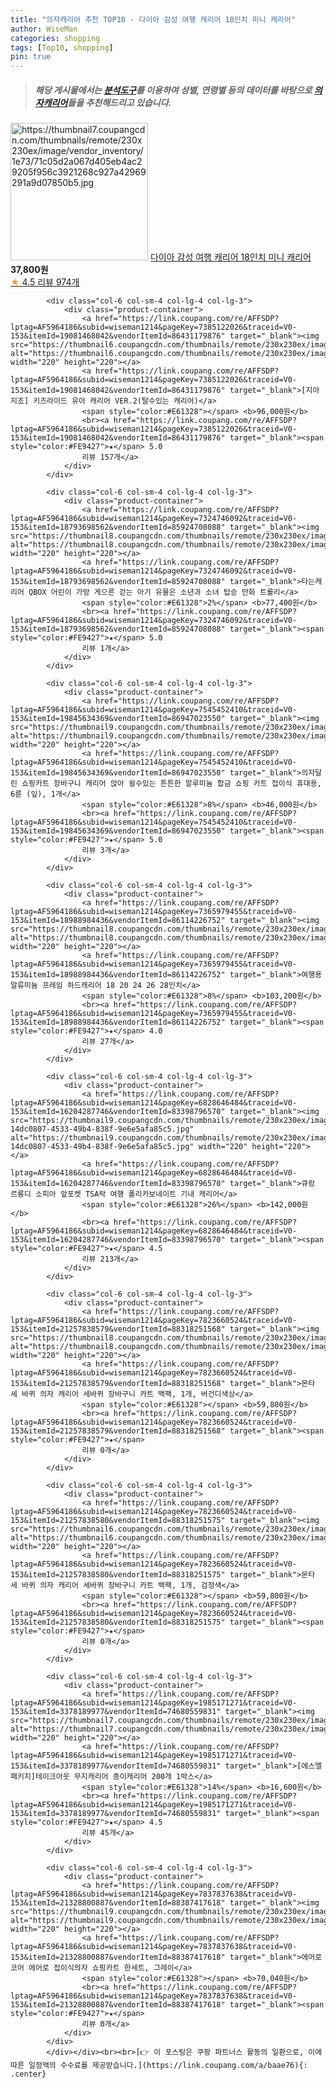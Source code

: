 ```yaml
---
title: "의자캐리어 추천 TOP10 - 다이아 감성 여행 캐리어 18인치 미니 캐리어"
author: WiseMan
categories: shopping
tags: [Top10, shopping]
pin: true
---
```


> ##### 해당 게시물에서는 [**분석도구**](https://itemscout.io/)를 이용하여 **성별**, **연령별** 등의 데이터를 바탕으로 [**의자캐리어**](https://link.coupang.com/a/baae76)들을 추천해드리고 있습니다.
<div class="container"><div class="row">
            <div class="col-6 col-sm-4 col-lg-4 col-lg-3">
                <div class="product-container">
                    <a href="https://link.coupang.com/re/AFFSDP?lptag=AF5964186&subid=wiseman1214&pageKey=6997519319&traceid=V0-153&itemId=17148085736&vendorItemId=84336308868" target="_blank"><img src="https://thumbnail7.coupangcdn.com/thumbnails/remote/230x230ex/image/vendor_inventory/1e73/71c05d2a067d405eb4ac29205f956c3921268c927a42969291a9d07850b5.jpg" alt="https://thumbnail7.coupangcdn.com/thumbnails/remote/230x230ex/image/vendor_inventory/1e73/71c05d2a067d405eb4ac29205f956c3921268c927a42969291a9d07850b5.jpg" width="220" height="220"></a>
                    <a href="https://link.coupang.com/re/AFFSDP?lptag=AF5964186&subid=wiseman1214&pageKey=6997519319&traceid=V0-153&itemId=17148085736&vendorItemId=84336308868" target="_blank">다이아 감성 여행 캐리어 18인치 미니 캐리어</a>
                    <span style="color:#E61328"></span> <b>37,800원</b>
                    <br><a href="https://link.coupang.com/re/AFFSDP?lptag=AF5964186&subid=wiseman1214&pageKey=6997519319&traceid=V0-153&itemId=17148085736&vendorItemId=84336308868" target="_blank"><span style="color:#FE9427">★</span> 4.5
                    리뷰 974개</a>
                </div>
            </div>
            
            <div class="col-6 col-sm-4 col-lg-4 col-lg-3">
                <div class="product-container">
                    <a href="https://link.coupang.com/re/AFFSDP?lptag=AF5964186&subid=wiseman1214&pageKey=7385122026&traceid=V0-153&itemId=19081468042&vendorItemId=86431179876" target="_blank"><img src="https://thumbnail6.coupangcdn.com/thumbnails/remote/230x230ex/image/vendor_inventory/e301/04ace1621c35052a2b3f47c8bed1723769426af0dcdd40b2d16f79323efe.jpg" alt="https://thumbnail6.coupangcdn.com/thumbnails/remote/230x230ex/image/vendor_inventory/e301/04ace1621c35052a2b3f47c8bed1723769426af0dcdd40b2d16f79323efe.jpg" width="220" height="220"></a>
                    <a href="https://link.coupang.com/re/AFFSDP?lptag=AF5964186&subid=wiseman1214&pageKey=7385122026&traceid=V0-153&itemId=19081468042&vendorItemId=86431179876" target="_blank">[지아지조] 키즈라이드 유아 캐리어 VER.2(탈수있는 캐리어)</a>
                    <span style="color:#E61328"></span> <b>96,000원</b>
                    <br><a href="https://link.coupang.com/re/AFFSDP?lptag=AF5964186&subid=wiseman1214&pageKey=7385122026&traceid=V0-153&itemId=19081468042&vendorItemId=86431179876" target="_blank"><span style="color:#FE9427">★</span> 5.0
                    리뷰 157개</a>
                </div>
            </div>
            
            <div class="col-6 col-sm-4 col-lg-4 col-lg-3">
                <div class="product-container">
                    <a href="https://link.coupang.com/re/AFFSDP?lptag=AF5964186&subid=wiseman1214&pageKey=7324746092&traceid=V0-153&itemId=18793698562&vendorItemId=85924708088" target="_blank"><img src="https://thumbnail8.coupangcdn.com/thumbnails/remote/230x230ex/image/vendor_inventory/c544/53ae094bd3b0994c3a045989205532122ac7a3d0ceec038ff31b73623328.jpg" alt="https://thumbnail8.coupangcdn.com/thumbnails/remote/230x230ex/image/vendor_inventory/c544/53ae094bd3b0994c3a045989205532122ac7a3d0ceec038ff31b73623328.jpg" width="220" height="220"></a>
                    <a href="https://link.coupang.com/re/AFFSDP?lptag=AF5964186&subid=wiseman1214&pageKey=7324746092&traceid=V0-153&itemId=18793698562&vendorItemId=85924708088" target="_blank">타는캐리어 QBOX 어린이 가방 게으른 걷는 아기 유물은 소년과 소녀 탑승 만화 트롤리</a>
                    <span style="color:#E61328">2%</span> <b>77,400원</b>
                    <br><a href="https://link.coupang.com/re/AFFSDP?lptag=AF5964186&subid=wiseman1214&pageKey=7324746092&traceid=V0-153&itemId=18793698562&vendorItemId=85924708088" target="_blank"><span style="color:#FE9427">★</span> 5.0
                    리뷰 1개</a>
                </div>
            </div>
            
            <div class="col-6 col-sm-4 col-lg-4 col-lg-3">
                <div class="product-container">
                    <a href="https://link.coupang.com/re/AFFSDP?lptag=AF5964186&subid=wiseman1214&pageKey=7545452410&traceid=V0-153&itemId=19845634369&vendorItemId=86947023550" target="_blank"><img src="https://thumbnail9.coupangcdn.com/thumbnails/remote/230x230ex/image/vendor_inventory/6952/494f61b559a3414476c575da79a9193f8dc4087dfb01e93aa393b075e47e.jpeg" alt="https://thumbnail9.coupangcdn.com/thumbnails/remote/230x230ex/image/vendor_inventory/6952/494f61b559a3414476c575da79a9193f8dc4087dfb01e93aa393b075e47e.jpeg" width="220" height="220"></a>
                    <a href="https://link.coupang.com/re/AFFSDP?lptag=AF5964186&subid=wiseman1214&pageKey=7545452410&traceid=V0-153&itemId=19845634369&vendorItemId=86947023550" target="_blank">의자달린 쇼핑카트 장바구니 캐리어 앉아 쉴수있는 튼튼한 알루미늄 합금 쇼핑 카트 접이식 휴대용, 6륜 (잎), 1개</a>
                    <span style="color:#E61328">8%</span> <b>46,000원</b>
                    <br><a href="https://link.coupang.com/re/AFFSDP?lptag=AF5964186&subid=wiseman1214&pageKey=7545452410&traceid=V0-153&itemId=19845634369&vendorItemId=86947023550" target="_blank"><span style="color:#FE9427">★</span> 5.0
                    리뷰 3개</a>
                </div>
            </div>
            
            <div class="col-6 col-sm-4 col-lg-4 col-lg-3">
                <div class="product-container">
                    <a href="https://link.coupang.com/re/AFFSDP?lptag=AF5964186&subid=wiseman1214&pageKey=7365979455&traceid=V0-153&itemId=18988984436&vendorItemId=86114226752" target="_blank"><img src="https://thumbnail8.coupangcdn.com/thumbnails/remote/230x230ex/image/vendor_inventory/e2f8/8cb2e4c88fec3f08527fdeb221e0d7ebaf66957cf08be017b778197b433d.jpg" alt="https://thumbnail8.coupangcdn.com/thumbnails/remote/230x230ex/image/vendor_inventory/e2f8/8cb2e4c88fec3f08527fdeb221e0d7ebaf66957cf08be017b778197b433d.jpg" width="220" height="220"></a>
                    <a href="https://link.coupang.com/re/AFFSDP?lptag=AF5964186&subid=wiseman1214&pageKey=7365979455&traceid=V0-153&itemId=18988984436&vendorItemId=86114226752" target="_blank">여행용 알류미늄 프레임 하드캐리어 18 20 24 26 28인치</a>
                    <span style="color:#E61328">8%</span> <b>103,200원</b>
                    <br><a href="https://link.coupang.com/re/AFFSDP?lptag=AF5964186&subid=wiseman1214&pageKey=7365979455&traceid=V0-153&itemId=18988984436&vendorItemId=86114226752" target="_blank"><span style="color:#FE9427">★</span> 4.0
                    리뷰 27개</a>
                </div>
            </div>
            
            <div class="col-6 col-sm-4 col-lg-4 col-lg-3">
                <div class="product-container">
                    <a href="https://link.coupang.com/re/AFFSDP?lptag=AF5964186&subid=wiseman1214&pageKey=6828646484&traceid=V0-153&itemId=16204287746&vendorItemId=83398796570" target="_blank"><img src="https://thumbnail9.coupangcdn.com/thumbnails/remote/230x230ex/image/retail/images/2932458174097998-14dc0807-4533-49b4-838f-9e6e5afa85c5.jpg" alt="https://thumbnail9.coupangcdn.com/thumbnails/remote/230x230ex/image/retail/images/2932458174097998-14dc0807-4533-49b4-838f-9e6e5afa85c5.jpg" width="220" height="220"></a>
                    <a href="https://link.coupang.com/re/AFFSDP?lptag=AF5964186&subid=wiseman1214&pageKey=6828646484&traceid=V0-153&itemId=16204287746&vendorItemId=83398796570" target="_blank">큐랑 르롱디 소피아 앞포켓 TSA락 여행 폴리카보네이트 기내 캐리어</a>
                    <span style="color:#E61328">26%</span> <b>142,000원</b>
                    <br><a href="https://link.coupang.com/re/AFFSDP?lptag=AF5964186&subid=wiseman1214&pageKey=6828646484&traceid=V0-153&itemId=16204287746&vendorItemId=83398796570" target="_blank"><span style="color:#FE9427">★</span> 4.5
                    리뷰 213개</a>
                </div>
            </div>
            
            <div class="col-6 col-sm-4 col-lg-4 col-lg-3">
                <div class="product-container">
                    <a href="https://link.coupang.com/re/AFFSDP?lptag=AF5964186&subid=wiseman1214&pageKey=7823660524&traceid=V0-153&itemId=21257838579&vendorItemId=88318251568" target="_blank"><img src="https://thumbnail8.coupangcdn.com/thumbnails/remote/230x230ex/image/vendor_inventory/a4da/33cfd96b5486a224a219d847eaa1e9970ea91a2b645088f16a6c39487b8d.jpg" alt="https://thumbnail8.coupangcdn.com/thumbnails/remote/230x230ex/image/vendor_inventory/a4da/33cfd96b5486a224a219d847eaa1e9970ea91a2b645088f16a6c39487b8d.jpg" width="220" height="220"></a>
                    <a href="https://link.coupang.com/re/AFFSDP?lptag=AF5964186&subid=wiseman1214&pageKey=7823660524&traceid=V0-153&itemId=21257838579&vendorItemId=88318251568" target="_blank">몬타 세 바퀴 의자 캐리어 세바퀴 장바구니 카트 백팩, 1개, 버건디색상</a>
                    <span style="color:#E61328"></span> <b>59,800원</b>
                    <br><a href="https://link.coupang.com/re/AFFSDP?lptag=AF5964186&subid=wiseman1214&pageKey=7823660524&traceid=V0-153&itemId=21257838579&vendorItemId=88318251568" target="_blank"><span style="color:#FE9427">★</span> 
                    리뷰 0개</a>
                </div>
            </div>
            
            <div class="col-6 col-sm-4 col-lg-4 col-lg-3">
                <div class="product-container">
                    <a href="https://link.coupang.com/re/AFFSDP?lptag=AF5964186&subid=wiseman1214&pageKey=7823660524&traceid=V0-153&itemId=21257838580&vendorItemId=88318251575" target="_blank"><img src="https://thumbnail6.coupangcdn.com/thumbnails/remote/230x230ex/image/vendor_inventory/e9da/97b615d5617c7bc87bb86eef8b705dfe30c70cabf1690ac562eb49b02e7f.jpg" alt="https://thumbnail6.coupangcdn.com/thumbnails/remote/230x230ex/image/vendor_inventory/e9da/97b615d5617c7bc87bb86eef8b705dfe30c70cabf1690ac562eb49b02e7f.jpg" width="220" height="220"></a>
                    <a href="https://link.coupang.com/re/AFFSDP?lptag=AF5964186&subid=wiseman1214&pageKey=7823660524&traceid=V0-153&itemId=21257838580&vendorItemId=88318251575" target="_blank">몬타 세 바퀴 의자 캐리어 세바퀴 장바구니 카트 백팩, 1개, 검정색</a>
                    <span style="color:#E61328"></span> <b>59,800원</b>
                    <br><a href="https://link.coupang.com/re/AFFSDP?lptag=AF5964186&subid=wiseman1214&pageKey=7823660524&traceid=V0-153&itemId=21257838580&vendorItemId=88318251575" target="_blank"><span style="color:#FE9427">★</span> 
                    리뷰 0개</a>
                </div>
            </div>
            
            <div class="col-6 col-sm-4 col-lg-4 col-lg-3">
                <div class="product-container">
                    <a href="https://link.coupang.com/re/AFFSDP?lptag=AF5964186&subid=wiseman1214&pageKey=1985171271&traceid=V0-153&itemId=3378189977&vendorItemId=74680559831" target="_blank"><img src="https://thumbnail7.coupangcdn.com/thumbnails/remote/230x230ex/image/vendor_inventory/650d/d15ff9a394340c29bc61c287b7ec33d0170827c524b44a3d4061c723b5c4.jpg" alt="https://thumbnail7.coupangcdn.com/thumbnails/remote/230x230ex/image/vendor_inventory/650d/d15ff9a394340c29bc61c287b7ec33d0170827c524b44a3d4061c723b5c4.jpg" width="220" height="220"></a>
                    <a href="https://link.coupang.com/re/AFFSDP?lptag=AF5964186&subid=wiseman1214&pageKey=1985171271&traceid=V0-153&itemId=3378189977&vendorItemId=74680559831" target="_blank">[에스엘패키지]테이크아웃 무지캐리어 종이캐리어 200개 1박스</a>
                    <span style="color:#E61328">14%</span> <b>16,600원</b>
                    <br><a href="https://link.coupang.com/re/AFFSDP?lptag=AF5964186&subid=wiseman1214&pageKey=1985171271&traceid=V0-153&itemId=3378189977&vendorItemId=74680559831" target="_blank"><span style="color:#FE9427">★</span> 4.5
                    리뷰 45개</a>
                </div>
            </div>
            
            <div class="col-6 col-sm-4 col-lg-4 col-lg-3">
                <div class="product-container">
                    <a href="https://link.coupang.com/re/AFFSDP?lptag=AF5964186&subid=wiseman1214&pageKey=7837837638&traceid=V0-153&itemId=21328800887&vendorItemId=88387417618" target="_blank"><img src="https://thumbnail9.coupangcdn.com/thumbnails/remote/230x230ex/image/vendor_inventory/52a7/d15085c7e966a34c00d2bf4a9ce348db980e4cb6767b051b5fcfce428731.jpg" alt="https://thumbnail9.coupangcdn.com/thumbnails/remote/230x230ex/image/vendor_inventory/52a7/d15085c7e966a34c00d2bf4a9ce348db980e4cb6767b051b5fcfce428731.jpg" width="220" height="220"></a>
                    <a href="https://link.coupang.com/re/AFFSDP?lptag=AF5964186&subid=wiseman1214&pageKey=7837837638&traceid=V0-153&itemId=21328800887&vendorItemId=88387417618" target="_blank">에어로코어 에어로 접이식의자 쇼핑카트 한세트, 그레이</a>
                    <span style="color:#E61328"></span> <b>70,040원</b>
                    <br><a href="https://link.coupang.com/re/AFFSDP?lptag=AF5964186&subid=wiseman1214&pageKey=7837837638&traceid=V0-153&itemId=21328800887&vendorItemId=88387417618" target="_blank"><span style="color:#FE9427">★</span> 
                    리뷰 0개</a>
                </div>
            </div>
            </div></div><br><br>[👉 이 포스팅은 쿠팡 파트너스 활동의 일환으로, 이에 따른 일정액의 수수료를 제공받습니다.](https://link.coupang.com/a/baae76){: .center}